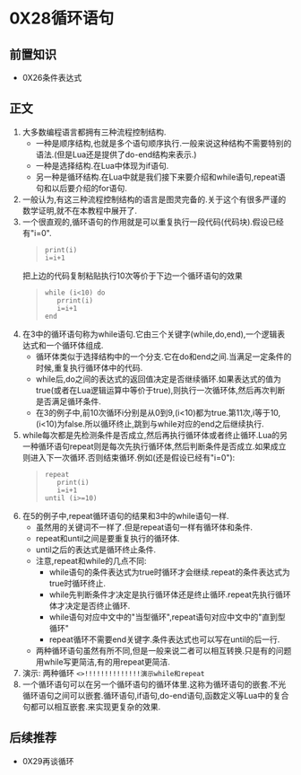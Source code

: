 # 0X28循环语句
## 前置知识
* 0X26条件表达式
## 正文
1. 大多数编程语言都拥有三种流程控制结构.
    * 一种是顺序结构,也就是多个语句顺序执行.一般来说这种结构不需要特别的语法.(但是Lua还是提供了do-end结构来表示.)
    * 一种是选择结构.在Lua中体现为if语句.
    * 另一种是循环结构.在Lua中就是我们接下来要介绍和while语句,repeat语句和以后要介绍的for语句.
2. 一般认为,有这三种流程控制结构的语言是图灵完备的.关于这个有很多严谨的数学证明,就不在本教程中展开了.
3. 一个很直观的,循环语句的作用就是可以重复执行一段代码(代码块).假设已经有"i=0".
    >```
    >print(i)
    >i=i+1
    >```
    把上边的代码复制粘贴执行10次等价于下边一个循环语句的效果
    >```
    >while (i<10) do 
    >    prrint(i)
    >    i=i+1
    >end
    >```
4. 在3中的循环语句称为while语句.它由三个关键字(while,do,end),一个逻辑表达式和一个循环体组成.
    * 循环体类似于选择结构中的一个分支.它在do和end之间.当满足一定条件的时候,重复执行循环体中的代码.
    * while后,do之间的表达式的返回值决定是否继续循环.如果表达式的值为true(或者在Lua逻辑运算中等价于true),则执行一次循环体,然后再次判断是否满足循环条件.
    * 在3的例子中,前10次循环i分别是从0到9,(i<10)都为true.第11次,i等于10,(i<10)为false.所以循环终止,跳到与while对应的end之后继续执行.
5. while每次都是先检测条件是否成立,然后再执行循环体或者终止循环.Lua的另一种循环语句repeat则是每次先执行循环体,然后判断条件是否成立.如果成立则进入下一次循环.否则结束循环.例如(还是假设已经有"i=0"):
    >```
    >repeat 
    >    print(i)
    >    i=i+1
    >until (i>=10) 
    >```
6. 在5的例子中,repeat循环语句的结果和3中的while语句一样.
    * 虽然用的关键词不一样了.但是repeat语句一样有循环体和条件.
    * repeat和until之间是要重复执行的循环体.
    * until之后的表达式是循环终止条件.
    * 注意,repeat和while的几点不同:
        + while语句的条件表达式为true时循环才会继续.repeat的条件表达式为true时循环终止.
        + while先判断条件才决定是执行循环体还是终止循环.repeat先执行循环体才决定是否终止循环.
        + while语句对应中文中的"当型循环",repeat语句对应中文中的"直到型循环"
        + repeat循环不需要end关键字.条件表达式也可以写在until的后一行.
    * 两种循环语句虽然有所不同,但是一般来说二者可以相互转换.只是有的问题用while写更简洁,有的用repeat更简洁.
7. 演示: 两种循环 `<>!!!!!!!!!!!!!!演示while和repeat`
8. 一个循环语句可以在另一个循环语句的循环体里.这称为循环语句的嵌套.不光循环语句之间可以嵌套.循环语句,if语句,do-end语句,函数定义等Lua中的复合句都可以相互嵌套.来实现更复杂的效果.
## 后续推荐
* 0X29再谈循环